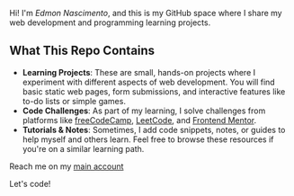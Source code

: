 Hi! I'm *Edmon Nascimento*, and this is my GitHub space where I share my web development and programming learning projects.  

## What This Repo Contains

- **Learning Projects**: These are small, hands-on projects where I experiment with different aspects of web development. You will find basic static web pages, form submissions, and interactive features like to-do lists or simple games.
- **Code Challenges**: As part of my learning, I solve challenges from platforms like [freeCodeCamp](https://www.freecodecamp.org/), [LeetCode](https://leetcode.com/), and [Frontend Mentor](https://www.frontendmentor.io/).
- **Tutorials & Notes**: Sometimes, I add code snippets, notes, or guides to help myself and others learn. Feel free to browse these resources if you're on a similar learning path.

Reach me on my [main account](https://github.com/Edmon-Nascimento)

Let's code! 

<!---
Eddiens7/Eddiens7 is a ✨ special ✨ repository because its `README.md` (this file) appears on your GitHub profile.
You can click the Preview link to take a look at your changes.
--->
